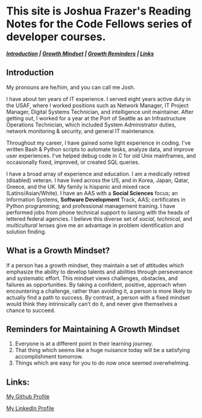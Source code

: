 # This site is Joshua Frazer's Reading Notes for the Code Fellows series of developer courses.

***[Introduction](https://github.com/Frazmatic/reading-notes/blob/main/README.md#introduction) | [Growth Mindset](https://github.com/Frazmatic/reading-notes/blob/main/README.md#what-is-a-growth-mindset) | [Growth Reminders](https://github.com/Frazmatic/reading-notes/blob/main/README.md#reminders-for-maintaining-a-growth-mindset) | [Links](https://github.com/Frazmatic/reading-notes/blob/main/README.md#links)***

## Introduction

My pronouns are he/him, and you can call me Josh.

I have about ten years of IT experience. I served eight years active duty in the USAF, where I worked positions such as Network Manager, IT Project Manager, Digital Systems Technician, and intelligence unit maintainer. After getting out, I worked for a year at the Port of Seattle as an Infrastructure Operations Technician, which included System Administrator duties, network monitoring & security, and general IT maintenance. 

Throughout my career, I have gained some light experience in coding. I've written Bash & Python scripts to automate tasks, analyze data, and improve user experiences. I've helped debug code in C for old Unix mainframes, and occasionally fixed, improved, or created SQL queries.

I have a broad array of experience and education. I am a medically retired (disabled) veteran. I have lived across the US, and in Korea, Japan, Qatar, Greece, and the UK. My family is hispanic and mixed race (Latino/Asian/White). I have an AAS with a **Social Sciences** focus; an Information Systems, **Software Development** Track, AAS; certificates in Python programming; and professional management training. I have performed jobs from phone technical support to liaising with the heads of lettered federal agencies. I believe this diverse set of *social*, *technical*, and *multicultural* lenses give me an advantage in problem identification and solution finding.

## What is a Growth Mindset?

If a person has a growth mindset, they maintain a set of attitudes which emphasize the ability to develop talents and abilities through perseverance and systematic effort. This mindset views challenges, obstacles, and failures as opportunities. By taking a confident, positive, approach when encountering a challenge, rather than avoiding it, a person is more likely to actually find a path to success. By contrast, a person with a fixed mindset would think they intrinsically can’t do it, and never give themselves a chance to succeed. 

## Reminders for Maintaining A Growth Mindset

1. Everyone is at a different point in their learning journey.
2. That thing which seems like a huge nuisance today will be a satisfying accomplishment tomorrow.
3. Things which are easy for you to do now once seemed overwhelming.

## Links:

[My Github Profile](https://github.com/Frazmatic)

[My LinkedIn Profile](https://www.linkedin.com/in/joshua-frazer-127219213/)
